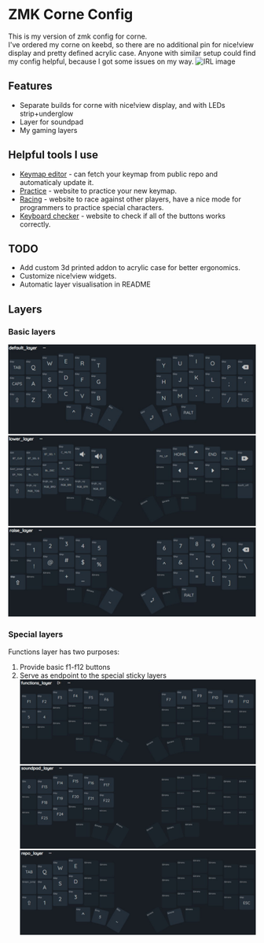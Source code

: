# ZMK Corne Config
This is my version of zmk config for corne. </br>
I've ordered my corne on keebd, so there are no additional pin for nice!view display and pretty defined acrylic case. Anyone with similar setup could find my config helpful, because I got some issues on my way.
![IRL image](/resources/real-phootage.jpg)

## Features
- Separate builds for corne with nice!view display, and with LEDs strip+underglow
- Layer for soundpad
- My gaming layers

## Helpful tools I use
- [Keymap editor](https://nickcoutsos.github.io/keymap-editor) - can fetch your keymap from public repo and automaticaly update it.
- [Practice](https://www.keybr.com) - website to practice your new keymap.
- [Racing](https://data.typeracer.com) - website to race against other players, have a nice mode for programmers to practice special characters.
- [Keyboard checker](https://keyboard-test.space/) - website to check if all of the buttons works correctly.

## TODO
- Add custom 3d printed addon to acrylic case for better ergonomics.
- Customize nice!view widgets.
- Automatic layer visualisation in README

## Layers
### Basic layers
![Default layer image](/resources/default.jpg)
![Lower layer image](/resources/lower.jpg)
![Raise layer image](/resources/raise.jpg)
### Special layers
Functions layer has two purposes:
1) Provide basic f1-f12 buttons
2) Serve as endpoint to the special sticky layers
![Functions layer image](/resources/functions.jpg)
![Soundpad layer image](/resources/soundpad.jpg)
![REPO layer image](/resources/repo.jpg)
